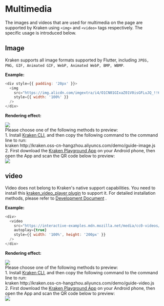 # Multimedia

The images and videos that are used for multimedia on the page are supported by Kraken using `<img>` and `<video>` tags respectively. The specific usage is introduced below.

## Image

Kraken supports all image formats supported by Flutter, including `JPEG, PNG, GIF, Animated GIF, WebP, Animated WebP, BMP, WBMP`.

**Example:**

```js
<div style={{ padding: '20px' }}>
  <img
    src="https://img.alicdn.com/imgextra/i4/O1CN01GIxaZ01V0isGFLuJQ_!!6000000002591-2-tps-400-339.png"
    style={{ width: '100%' }}
  />
</div>
```

**Rendering effect:**

<div className="code-preview">
  <img className="preview-image" src="https://img.alicdn.com/imgextra/i2/O1CN01bOyzka1nbVm4XjCs1_!!6000000005108-2-tps-720-1324.png" />

  <div className="preview-tips">
    <div className="preview-title">
      Please choose one of the following methods to preview:
    </div>
    <div className="preview-row">
      <div>
        1. Install <a href="/guide#快 Experience-kraken">Kraken CLI</a>, and then copy the following command to the command line to run:
      </div>
      <div className="preview-code">
        kraken http://kraken.oss-cn-hangzhou.aliyuncs.com/demo/guide-image.js
      </div>
    </div>
    <div className="preview-row">
      <div>
        2. First download the <a href="/guide#kraken-playground" >Kraken Playground App</a> on your Android phone, then open the App and scan the QR code below to preview:
      </div>
      <img className="preview-qrcode" src="https://img.alicdn.com/imgextra/i3/O1CN01llXZG21IbHUBpiDnt_!!6000000000911-2-tps-200-200.png" />
    </div>
  </div>
</div>

## video

Video does not belong to Kraken's native support capabilities. You need to install this [kraken_video_player plugin](https://pub.dev/packages/kraken_video_player) to support it. For detailed installation methods, please refer to [Development Document](/en-US/plugins/official/kraken_video_player) .

**Example:**

```js
<div>
  <video
    src="https://interactive-examples.mdn.mozilla.net/media/cc0-videos/flower.mp4"
    autoplay={true}
    style={{ width: '100%', height: '200px' }}
  />
</div>
```

**Rendering effect:**

<div className="code-preview">
  <img className="preview-image" src="https://img.alicdn.com/imgextra/i1/O1CN01uFSWbo24k4e9pci5q_!!6000000007428-2-tps-720-1324.png" />

  <div className="preview-tips">
    <div className="preview-title">
      Please choose one of the following methods to preview:
    </div>
    <div className="preview-row">
      <div>
        1. Install <a href="/guide#快 Experience-kraken">Kraken CLI</a>, and then copy the following command to the command line to run:
      </div>
      <div className="preview-code">
        kraken http://kraken.oss-cn-hangzhou.aliyuncs.com/demo/guide-video.js
      </div>
    </div>
    <div className="preview-row">
      <div>
        2. First download the <a href="/guide#kraken-playground" >Kraken Playground App</a> on your Android phone, then open the App and scan the QR code below to preview:
      </div>
      <img className="preview-qrcode" src="https://img.alicdn.com/imgextra/i1/O1CN01I0hsO41NlsjX2YLK8_!!6000000001611-2-tps-200-200.png" />
    </div>
  </div>
</div>
